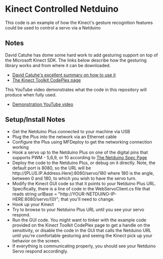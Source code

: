 Kinect Controlled Netduino
=============

This code is an example of how the Kinect's gesture recognition features could be used to control a servo via a Netduino

Notes
-------

David Catuhe has dome some hard work to add gesturing support on top of the Microsoft Kinect SDK. The links below describe how the gesturing library works and from where it can be downloaded. 

* [David Catuhe's excellent summary on how to use it](http://blogs.msdn.com/b/eternalcoding/archive/2011/07/04/gestures-and-tools-for-kinect.aspx) 
* [The Kinect Toolkit CodePlex page](http://kinecttoolkit.codeplex.com/)

This YouTube video demonstrates what the code in this repository will produce when fully used. 
* [Demonstration YouTube video](http://www.youtube.com/watch?v=QWiRGT58BoQ)

Setup/Install Notes
-------------------
* Get the Netduino Plus connected to your machine via USB
* Plug the Plus into the network via an Ethernet cable 
* Configure the Plus using MFDeploy to get the networking connection working
* Hook a servo up to the Netduino Plus on one of the digital pins that supports PWM - 5,6,9, or 10 according to [The Netduino Spec Page](http://www.netduino.com/netduino/specs.htm)
* Deploy the code to the Netduino Plus, or debug on it directly. Note, the default port is 8080, so the URL will be http://[PLUS.IP.Address.Here]:8080/servo/180 where 180 is the angle, between 0 and 180, to which you wish to have the servo turn.
* Modify the Kinect GUI code so that it points to your Netduino Plus URL. Specifically, there is a line of code in the WebServoClient.cs file that reads string urlBase = "http://YOUR-NETDUINO-IP-HERE:8080/servo/{0}"; that you'll need to change.
* Hook up your Kinect
* Try to browse to your Netduino Plus URL until you see your servo respond.
* Run the GUI code. You might want to tinker with the example code provided on the Kinect Toolkit CodePlex page to get a handle on the sensitivity, or disable the code in the GUI that calls the Netduino URL until you're comfortable gesturing and seeing the Kinect pick up your behavior on the screen.
* If everything is communicating properly, you should see your Netduino Servo respond accordingly. 